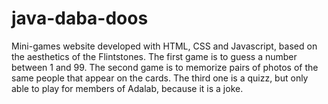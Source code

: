 # java-daba-doos
Mini-games website developed with HTML, CSS and Javascript, based on the aesthetics of the Flintstones.
The first game is to guess a number between 1 and 99.
The second game is to memorize pairs of photos of the same people that appear on the cards.
The third one is a quizz, but only able to play for members of Adalab, because it is a joke.
